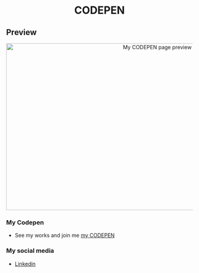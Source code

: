 <h1 align="center">CODEPEN</h1>

## Preview
<p align="center">
    <img src="https://github.com/PrisonBreak8/CODEPEN/blob/main/readme-assets/hero-prev.png" alt="My CODEPEN page preview" width="800" height="450">
</p>

### My Codepen
- See my works and join me [my CODEPEN](https://codepen.io/your-work)

### My social media
- [Linkedin](https://codepen.io/your-work)